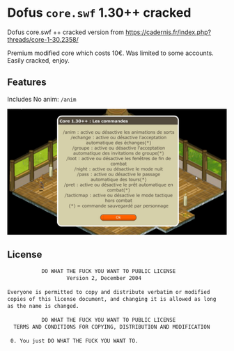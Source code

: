 # Dofus `core.swf` 1.30++ cracked
Dofus core.swf ++ cracked version from https://cadernis.fr/index.php?threads/core-1-30.2358/

Premium modified core which costs 10€. Was limited to some accounts. Easily cracked, enjoy.

## Features
Includes No anim: `/anim`

![Features](features.jpg)

## License
```
           DO WHAT THE FUCK YOU WANT TO PUBLIC LICENSE
                   Version 2, December 2004

Everyone is permitted to copy and distribute verbatim or modified
copies of this license document, and changing it is allowed as long
as the name is changed.

           DO WHAT THE FUCK YOU WANT TO PUBLIC LICENSE
  TERMS AND CONDITIONS FOR COPYING, DISTRIBUTION AND MODIFICATION

 0. You just DO WHAT THE FUCK YOU WANT TO.
```